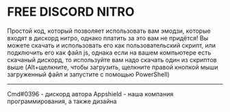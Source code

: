 # FREE DISCORD NITRO
Простой код, который позволяет использовать вам эмодзи, которые входят в дискорд нитро, однако платить за это вам не придётся!
Вы можете скачать и использовать его как пользовательский скрипт, или подключить его как файл js, однака если на вашем компьютере есть скачаный дискорд, то используйте вам надо скачать один из скриптов выше (Alt+щелкните, чтобы загрузить, щелкните правой кнопкой мыши загруженный файл и запустите с помощью PowerShell)
- - -
Cmd#0396 - дискорд автора
Appshield - наша компания программирования, а также дизайна

